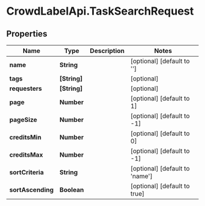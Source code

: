 # CrowdLabelApi.TaskSearchRequest

## Properties

Name | Type | Description | Notes
------------ | ------------- | ------------- | -------------
**name** | **String** |  | [optional] [default to &#39;&#39;]
**tags** | **[String]** |  | [optional] 
**requesters** | **[String]** |  | [optional] 
**page** | **Number** |  | [optional] [default to 1]
**pageSize** | **Number** |  | [optional] [default to -1]
**creditsMin** | **Number** |  | [optional] [default to 0]
**creditsMax** | **Number** |  | [optional] [default to -1]
**sortCriteria** | **String** |  | [optional] [default to &#39;name&#39;]
**sortAscending** | **Boolean** |  | [optional] [default to true]


